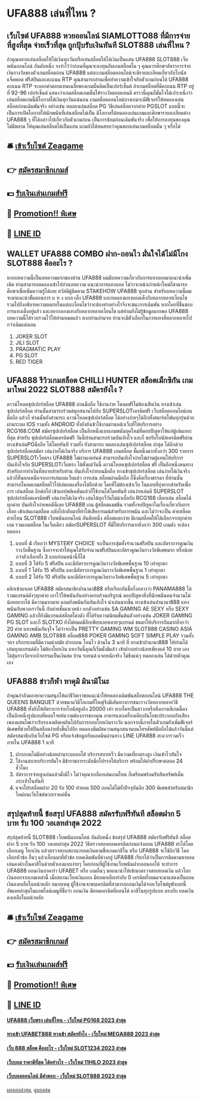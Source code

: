 # UFA888 เล่นที่ไหน ?
## เว็บไซต์ UFA888 หวยออนไลน์ SIAMLOTTO88 ที่มีการจ่ายที่สูงที่สุด จ่ายเร็วที่สุด ถูกปุ้บรับเงินทันที SLOT888 เล่นที่ไหน ?
ถ้าคุณอยากเล่นสล็อตให้ได้เงินทุกวันหรือเล่นสล็อตให้ได้เงินเป็นแสน UFA888 SLOT888 เว็บพนันออนไลน์ อันดับหนึ่ง จงจำไว้ว่าก่อนที่คุณจะลงทุนกับเกมสล็อตใด ๆ คุณควรศึกษาอัตราการจ่ายเงินรางวัลของตัวเกมสล็อตก่อน UFA888 แต่ละเกมสล็อตออนไลน์จะมีรายละเอียดเกี่ยวกับโบนัส แจ็คพอต ฟรีสปินและคะแนน RTP คุณสามารถอ่านเพื่อทำความเข้าใจกับตัวเกมก่อนได้ UFA888 คะแนน RTP จะบอกค่าตอบแทนเฉลี่ยของเกมนั้นคิดเป็นเปอร์เซ็นต์ ถ้าเกมสล็อตที่มีคะแนน RTP อยู่ที่ 92-96 เปอร์เซ็นต์ แสดงว่าเกมสล็อตเกมนั้นให้รางวัลตอบแทนดี คราวนี้คุณก็มั่นใจได้เปาะหนึ่งว่า เล่นสล็อตเกมนี้มีโอกาสได้เงินทุกวันแน่นอน
เกมสล็อตออนไลน์บางเกมจะมีฟีเจอร์ให้ทดลองเล่นสล็อตก่อนเดิมพันจริง อย่างเช่น ทดลองเล่นสล็อต PG วิธีเล่นสล็อตจากค่าย PGSLOT แบบนี้จะเป็นการเปิดโอกาสให้นักพนันที่เล่นสล็อตไม่เป็น มีโอกาสได้ทดลองเล่นเกมและศึกษารายละเอียดต่าง UFA888 ๆ ที่ได้กล่าวไปเกี่ยวกับตัวเกมก่อน เป็นการซ้อมก่อนเดิมพันจริง เพื่อให้การลงทุนของคุณไม่มีพลาด ให้คุณเล่นสล็อตได้เป็นแสน แถมยังได้ทดสอบว่าคุณชอบเล่นเกมสล็อตนั้น ๆ หรือไม่

## 🛎 [เข้าเว็บไซต์ Zeagame](https://bit.ly/3SdLNi2)
## 👉 [สมัครสมาชิกเกมส์](https://bit.ly/3SdLNi2)
## 💵 [รับเงินเล่นเกมส์ฟรี](https://bit.ly/3dyRKHj)
## 👑 [Promotion!! พิเศษ](https://bit.ly/3dyRKHj)
## 📱 [LINE ID](https://bit.ly/3dyRKHj)

## WALLET UFA888 COMBO ฝาก-ถอนไว มั่นใจได้ไม่มีโกง SLOT888 คืออะไร ?
หากบทความนี้เป็นบทความแรกของท่าน UFA888 ผมมีบทความเกี่ยวกับการแทงบอลมาแนะนำเพิ่มเติม ท่านสามารถทดลองเข้าไปอ่านบทความ แนะนำการแทงบอล ไม่ว่าจะหน้าเก่าหน้าใหม่ก็สามารถศึกษาเพื่อเพิ่มความรู้ได้เลย
สวัสดีผู้ติดตาม STAKEHOW UFA888 ทุกท่าน สำหรับบทความนี้ผมจะมาแนะนำขั้นตอนการ เเ ท ง บอล เต็ง UFA888 และทดลองแทงบอลเต็งกับหลากหลายเงื่อนไข รวมไปถึงอธิบายความหมายในแต่ละเงื่อนไขว่าจะต้องทำอย่างไรจึงจะชนะการเดิมพัน หากใครที่ชื่นชอบการแทงเต็งอยู่แล้ว และอยากลองแทงกับหลากหลายเงื่อนไข แต่ท่านยังไม่รู้ข้อมูลมากพอ UFA888 บทความนี้ได้รวบรวมไว้ให้ท่านหมดแล้ว หากท่านอ่านจบ ท่านจะมีตัวเลือกในการแทงที่หลากหลายไปกว่าเดิมแน่นอน
1. JOKER SLOT
2. JILI SLOT
3. PRAGMATIC PLAY
4. PG SLOT
5. RED TIGER

## UFA888 รีวิวเกมสล็อต CHILLI HUNTER สล็อตเม็กซิกัน เกมมาใหม่ 2022 SLOT888 สมัครยังไง ?
ดาวน์โหลดซุปเปอร์สล็อต UFA888 ผ่านมือถือ ใช้งานง่าย โหลดฟรีไม่ต้องเสียเงิน ทางเข้าเล่นซุปเปอร์สล็อต ท่านนั้นสามารถร่วมสนุกสนานไปกับ SUPERSLOTเครดิตฟรี เว็บสล็อตออนไลน์บนมือถือ แล้วก็ ท่านนั้นยังสามารถ ดาวน์โหลดซุปเปอร์สล็อต ได้อย่างง่ายๆได้อีกทั้งสมาร์ตโฟนทุกรุ่นด้วยผ่านระบบ IOS รวมทั้ง ANDROID ทั้งยังยังเข้าใช้งานผ่านหน้าเว็บที่ให้บริการอย่าง RCG168.COM
สมัครซุปเปอร์สล็อต เป็นอีกหนึ่งแบบเกมพนันยุคใหม่ที่ตอบปัญหาให้แก่ผู้เล่นเยอะที่สุด สำหรับ ซุปเปอร์สล็อตเครดิตฟรี วันนี้ท่านสามารถร่วมบันเทิงใจ และก็ ขอรับโบนัสเครดิตฟรีผ่าน ทางเข้าเล่นPGมือถือ ได้โดยทันที รวมทั้ง ยังสามารถ ทดลองเล่นซุปเปอร์สล็อต ล่าสุด ได้อีกด้วย ซุปเปอร์สล็อตสมัคร เล่นง่ายได้เงินจริง บริการ UFA888 เกมสล็อต ชั้นหนึ่งมากยิ่งกว่า 300 รายการ SUPERSLOTเว็บตรง UFA888 ไม่ผ่านเอเย่นต์ สามารถบันเทิงใจง่ายไม่ผ่านผู้แทนให้บริการ บันเทิงใจกับ SUPERSLOTเว็บตรง ได้ตั้งแต่วันนี้ ดาวน์โหลดซุปเปอร์สล็อต ฟรี เป็นอีกหนึ่งหนทางสำหรับการทำเงินที่สบายสำหรับท่าน บันเทิงใจง่ายบนมือถือ ทางเข้าซุปเปอร์สล็อต เล่นง่ายได้เงินจริง
แล้วก็ที่นอกเหนือจากการเล่นบนเว็บแล้ว การเล่น สล็อตผ่านมือถือ ก็ซึ่งคือเรื่องธรรดา ที่ท่านนั้นสามารถโหลดเกมสล็อตไว้ไปเล่นบนเครื่องได้อีกด้วย โดยที่ไม่ต้องเข้าเว็บ ในแบบที่ยุ่งยากสำหรับเพื่อการ เล่นสล็อต อีกต่อไป เข้าแอปพลิเคชันแล้วก็ใช้งานได้โดยทันที เล่นง่ายเล่นดี SUPERSLOT ซุปเปอร์สล็อตเครดิตฟรี เล่นง่ายได้เงินจริง เล่นได้ทุกวี่วันไม่น่าเบื่อกับ RCG168 เลือกเล่น สล็อตได้ทุกค่าย บันเทิงใจง่ายพอดีนี่เลย UFA888 เกม ตู้สล็อตแมชชีน รวมทั้งจบปัญหาในเรื่องเกี่ยวกับการเลือก เข้าเล่นเกมสล็อต กลับไปกลับมาที่ทำให้เสียอารมณ์สำหรับการพนัน และไม่ว่าจะเป็น ค่ายสล็อตค่ายไหน SLOT888 เว็บพนันออนไลน์ อันดับหนึ่ง สล็อตแตกง่าย มีเกมสล็อตให้ได้เลือกจากทุกค่ายเกม รวมเกมสล็อต ในเว็บเดียว สมัครSUPERSLOT ที่มีให้บริการมากยิ่งกว่า 300 เกมดัง จะต้องทดลอง
1. แบบที่ 4 เรียกว่า MYSTERY CHOICE จะเป็นการสุ่มทั้งจำนวนฟรีสปิน และอัตราการคูณเงินรางวัลพื้นฐาน ซึ่งอาจจะทำให้คุณได้รับจำนวนฟรีสปินและอัตราคูณเงินรางวัลพิเศษมาก หรือน้อยกว่าตัวเลือกทั้ง 3 แบบก่อนหน้านี้ก็ได้
2. แบบที่ 3 ได้รับ 5 ฟรีสปิน และมีอัตราการคูณเงินรางวัลพิเศษพื้นฐาน 10 เท่าทุกตา
3. แบบที่ 1 ได้รับ 15 ฟรีสปิน และมีอัตราการคูณเงินรางวัลพิเศษพื้นฐาน 1 เท่าทุกตา
4. แบบที่ 2 ได้รับ 10 ฟรีสปิน และมีอัตราการคูณเงินรางวัลพิเศษพื้นฐาน 5 เท่าทุกตา

คลิกเข้ามาเลย UFA888 สมัครสมาชิกปานามา888 หรือเรียกกันชื่อกึ่งกลางว่า PANAMA888 ได้รวมแบรนด์ดังๆทุกค่าย เอาไว้ให้พนันกันอย่างครบถ้วนบริบูรณ์ ตอบปัญหาสิ่งที่นักพนันคนจำนวนไม่น้อยอยากได้ มีความมากมาย แถมยังพนันกันบันเทิงใจ น่าเล่นมากขึ้น ทางเข้าเล่นปานามา888 แทงพนันกับพวกเราวันนี้ กับค่ายชั้นแนวหน้า ยกตัวอย่างเช่น SA GAMING AE SEXY หรือ SEXY GAMING แล้วก็ยังมีแบรนด์สล็อตโด่งดัง ที่ได้รับความนิยมชั้นต้นตัวอย่างเช่น JOKER GAMING PG SLOT และก็ SLOTXO ยังไม่หมดมีอีกเพียบเลยหลายๆแบรนด์ ขนมาให้บริการกันมากยิ่งกว่า 20 ค่าย แทงพนันกันจุใจ ไม่ว่าจะเป็น PRETTY GAMING WM SLOT888 CASINO ASIA GAMING AMB SLOT888 สล็อต888 POKER GAMING SOFT SIMPLE PLAY รวมทั้งฯลฯ บริการเกมที่มีความนำสมัย ฝากถอน โอนไว ด้านใน 3 นาที ที่ ทางเข้าปานามา888 ให้ท่านได้เล่นทุกแบรนด์ดัง ไม่ต้องโยกเงิน แทงวันนี้คุณก็เริ่มมั่งมีแล้ว เข้าฝากอย่างน้อยเพียงแค่ 10 บาท เอง ได้ลุ้นรางวัลจากกิจกรรมเป็นเงินสด บ้าน รถยนต์ แจกหนักจริง ไม่ขิงแน่ๆ ทดลองเล่น ได้ด้วยตัวคุณเอง

## UFA888 ข่าวกีฬา ทาคุมิ มินามิโนะ
ถ้าคุณกำลังมองหาความสนุกให้แก่ชีวิตเราขอแนะนำให้ทดลองเดิมพันสล็อตออนไลน์ UFA888 THE QUEENS BANQUET ด้วยขนาดวิดีโอเกมที่ใหญ่จึงมีเส้นทางการชนะรางวัลหลากหลายวิธี UFA888 ทั้งยังให้อัตราการจ่ายโบนัสสูงถึง 20000 เท่า หากใครเป็นสาวกหรือติ่งเกาหลีเกมนี้คงเป็นอีกหนึ่งรูปแบบที่ตอบโจทย์ความต้องการของคุณ อาหารและเครื่องเคียงอันโอชะประกอบกับเสียงเพลงแสนไพเราะรับรองเพลิดเพลินไปกับการกอบโกยเงินรางวัล นอกจากนี้ภายในตัวเกมยังเพิ่มฟีเจอร์พิเศษที่ช่วยให้ปั่นสล็อตง่ายยิ่งขึ้นไปอีก ทดลองสัมผัสความสนุกสนานบนโทรศัพท์มือถือได้แล้ววันนี้แค่สมัครสมาชิกกับเว็บไซต์ PG หรือแจ้งข้อมูลกับแอดมินผ่านทาง LINE UFA888 สะดวกรวดเร็วภายใน UFA888 1 นาที
1. ฝากถอนไม่มีอย่างน้อยผ่านระบบออโต้ บริการสบายเร็ว มีความเที่ยงตรงสูง เงินเข้าไวทันใจ
2. ใช้งานสบายบริการทันใจ มีข้าราชการระดับมือโปรรอให้บริการ พร้อมให้คำปรึกษาตลอด 24 ชั่วโมง
3. อัตราการจ่ายสูงเล่นแล้วมั่งมีไว ไม่ว่าคุณจะเลือกเล่นเกมไหน ก็เตรียมพร้อมรับสินทรัพย์เต็มกระเป๋าในทันที
4. แจกโปรสล็อตฝาก 20 รับ 100 ทํายอด 500 ถอนได้ไม่ยั้งปัจจุบันอีก 300 พิเศษสำหรับสมาชิกใหม่บนเว็บไซต์พวกเราแค่นั้น

## สรุปสุดท้ายนี้ ข้อสรุป UFA888 สมัครรับฟรีทันที สล็อตฝาก 5 บาท รับ 100 วอเลทล่าสุด 2022
สรุปสุดท้ายนี้ SLOT888 เว็บพนันออนไลน์ อันดับหนึ่ง ข้อสรุป UFA888 สมัครรับฟรีทันที สล็อตฝาก 5 บาท รับ 100 วอเลทล่าสุด 2022 วิธีตรวจสอบยอดเครดิตก่อนแจ้งถอน UFA888 ทำได้โดยเลือกเมนู โยกเงิน แล้วตรวจสอบสถานะยอดเงินตามชื่อเกมคาสิโน หรือ UFA888 จะใช้อีกวิธี โดยเลือกหัวข้อ อื่นๆ แล้วเลื่อนมาที่หัวข้อ ยอดเดิมพันที่ค้างอยู่ UFA888 เรียกได้ว่าเป็นการติดตามหายอดเล่นคงค้างในคาสิโนด้วยตัวเองแบบง่ายๆ
โดยก่อนที่ผู้ใช้งานเว็บพนันฝากถอนออโต้ จะทำการ UFA888 ถอนเงินบาคาร่า UFABET หรือ เกมอื่นๆ ขอแนะนำให้เข้ามาตรวจสอบยอดเงิน แล้วโยกเงินออกจากเกมเหล่านี้ เมื่อสถานะโยกเงินออก มียอดเหลือเท่ากับ 0 เครดิตทั้งหมดจะมาแสดงเป็นยอดเงินคงเหลือในหน้าหลัก
หมายเหตุ ผู้ใช้งานจะพบเครดิตที่สามารถถอนเงินได้จากเว็บไซต์ยูฟ่าเบทนี้ อัพเดทล่าสุดในแอพไลน์เมนูที่ชื่อว่า ถอนเงิน มียอดเครดิตที่ถอนได้ คาสิโนทุกรูปแบบ ตรงกับ ยอดเงินคงเหลือในหน้าหลัก

## 🛎 [เข้าเว็บไซต์ Zeagame](https://bit.ly/3SdLNi2)
## 👉 [สมัครสมาชิกเกมส์](https://bit.ly/3SdLNi2)
## 💵 [รับเงินเล่นเกมส์ฟรี](https://bit.ly/3dyRKHj)
## 👑 [Promotion!! พิเศษ](https://bit.ly/3dyRKHj)
## 📱 [LINE ID](https://bit.ly/3dyRKHj)

#### [UFA888 เว็บตรง เล่นที่ไหน - เว็บใหม่ PG168 2023 ล่าสุด](https://atom.io/themes/ufa888%20เว็บตรง%20เล่นที่ไหน%20-%20เว็บใหม่%20pg168%202023%20ล่าสุด)
#### [ทางเข้า UFABET888 ทางเข้า สมัครยังไง - เว็บใหม่ MEGA888 2023 ล่าสุด](https://atom.io/themes/ทางเข้า%20ufabet888%20ทางเข้า%20สมัครยังไง%20-%20เว็บใหม่%20mega888%202023%20ล่าสุด)
#### [เว็บ 888 สล็อต คืออะไร - เว็บใหม่ SLOT1234 2023 ล่าสุด](https://atom.io/themes/เว็บ%20888%20สล็อต%20คืออะไร%20-%20เว็บใหม่%20slot1234%202023%20ล่าสุด)
#### [เว็บบอล ราคาดีที่สุด ได้อย่างไร - เว็บใหม่ 11HILO 2023 ล่าสุด](https://atom.io/themes/เว็บบอล%20ราคาดีที่สุด%20ได้อย่างไร%20-%20เว็บใหม่%2011hilo%202023%20ล่าสุด)
#### [เว็บบอลออนไลน์ มีคำตอบ - เว็บใหม่ SLOT888 2023 ล่าสุด](https://atom.io/themes/เว็บบอลออนไลน์%20มีคำตอบ%20-%20เว็บใหม่%20slot888%202023%20ล่าสุด)

[ผลบอลล่าสุด](https://siamsport.tv "ผลบอลล่าสุด"), [ดูบอลสด](https://siamsport.tv/ดูบอลสด "ดูบอลสด")